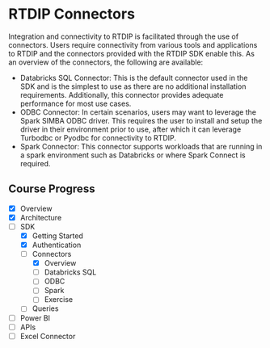# RTDIP Connectors

Integration and connectivity to RTDIP is facilitated through the use of connectors. Users require connectivity from various tools and applications to RTDIP and the connectors provided with the RTDIP SDK enable this. As an overview of the connectors, the following are available:

- Databricks SQL Connector: This is the default connector used in the SDK and is the simplest to use as there are no additional installation requirements. Additionally, this connector provides adequate performance for most use cases.
- ODBC Connector: In certain scenarios, users may want to leverage the Spark SIMBA ODBC driver. This requires the user to install and setup the driver in their environment prior to use, after which it can leverage Turbodbc or Pyodbc for connectivity to RTDIP.
- Spark Connector: This connector supports workloads that are running in a spark environment such as Databricks or where Spark Connect is required.

## Course Progress
-   [X] Overview
-   [X] Architecture
-   [ ] SDK
    *   [X] Getting Started
    *   [X] Authentication
    *   [ ] Connectors
        +   [X] Overview    
        +   [ ] Databricks SQL
        +   [ ] ODBC
        +   [ ] Spark
        +   [ ] Exercise
    *   [ ] Queries
-   [ ] Power BI
-   [ ] APIs
-   [ ] Excel Connector